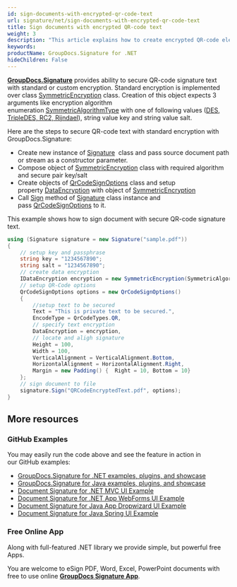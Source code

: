 ```yaml
---
id: sign-documents-with-encrypted-qr-code-text
url: signature/net/sign-documents-with-encrypted-qr-code-text
title: Sign documents with encrypted QR-code text
weight: 3
description: "This article explains how to create encrypted QR-code electronic signature with GroupDocs.Signature API"
keywords: 
productName: GroupDocs.Signature for .NET
hideChildren: False
---
```

[**GroupDocs.Signature**](https://products.groupdocs.com/signature/net) provides ability to secure QR-code signature text with standard or custom encryption. Standard encryption is implemented over class [SymmetricEncryption](https://apireference.groupdocs.com/net/signature/groupdocs.signature.domain.extensions/symmetricencryption) class. Creation of this object expects 3 arguments like encryption algorithm enumeration [SymmetricAlgorithmType](https://apireference.groupdocs.com/net/signature/groupdocs.signature.domain.extensions/symmetricalgorithmtype) with one of following values ([DES, TripleDES, RC2, Rijndael](https://apireference.groupdocs.com/net/signature/groupdocs.signature.domain.extensions/symmetricalgorithmtype)), string value key and string value salt.

Here are the steps to secure QR-code text with standard encryption with GroupDocs.Signature:

* Create new instance of [Signature](https://reference.groupdocs.com/signature/net/groupdocs.signature/signature)  class and pass source document path or stream as a constructor parameter.
* Compose object of [SymmetricEncryption](https://apireference.groupdocs.com/net/signature/groupdocs.signature.domain.extensions/symmetricencryption) class with required algorithm and secure pair key/salt
* Create objects of [QrCodeSignOptions](https://apireference.groupdocs.com/net/signature/groupdocs.signature.options/qrcodesignoptions) class and setup property [DataEncryption](https://apireference.groupdocs.com/net/signature/groupdocs.signature.options/qrcodesignoptions/properties/dataencryption) with object of [SymmetricEncryption](https://apireference.groupdocs.com/net/signature/groupdocs.signature.domain.extensions/symmetricencryption)
* Call [Sign](https://reference.groupdocs.com/signature/net/groupdocs.signature/signature/sign/) method of [Signature](https://reference.groupdocs.com/signature/net/groupdocs.signature/signature) class instance and pass [QrCodeSignOptions](https://apireference.groupdocs.com/net/signature/groupdocs.signature.options/qrcodesignoptions) to it.

This example shows how to sign document with secure QR-code signature text.

```csharp
using (Signature signature = new Signature("sample.pdf"))
{
    // setup key and passphrase
    string key = "1234567890";
    string salt = "1234567890";
    // create data encryption
    IDataEncryption encryption = new SymmetricEncryption(SymmetricAlgorithmType.Rijndael, key, salt);
    // setup QR-Code options
    QrCodeSignOptions options = new QrCodeSignOptions()
    {
        //setup text to be secured
        Text = "This is private text to be secured.",
        EncodeType = QrCodeTypes.QR,
        // specify text encryption
        DataEncryption = encryption,
        // locate and aligh signature
        Height = 100,
        Width = 100,
        VerticalAlignment = VerticalAlignment.Bottom,
        HorizontalAlignment = HorizontalAlignment.Right,
        Margin = new Padding() {  Right = 10, Bottom = 10}
    };
    // sign document to file
    signature.Sign("QRCodeEncryptedText.pdf", options);
}
```

## More resources

### GitHub Examples

You may easily run the code above and see the feature in action in our GitHub examples:

* [GroupDocs.Signature for .NET examples, plugins, and showcase](https://github.com/groupdocs-signature/GroupDocs.Signature-for-.NET)
* [GroupDocs.Signature for Java examples, plugins, and showcase](https://github.com/groupdocs-signature/GroupDocs.Signature-for-Java)
* [Document Signature for .NET MVC UI Example](https://github.com/groupdocs-signature/GroupDocs.Signature-for-.NET-MVC)
* [Document Signature for .NET App WebForms UI Example](https://github.com/groupdocs-signature/GroupDocs.Signature-for-.NET-WebForms)
* [Document Signature for Java App Dropwizard UI Example](https://github.com/groupdocs-signature/GroupDocs.Signature-for-Java-Dropwizard)
* [Document Signature for Java Spring UI Example](https://github.com/groupdocs-signature/GroupDocs.Signature-for-Java-Spring)

### Free Online App

Along with full-featured .NET library we provide simple, but powerful free Apps.

You are welcome to eSign PDF, Word, Excel, PowerPoint documents with free to use online **[GroupDocs Signature App](https://products.groupdocs.app/signature)**.
